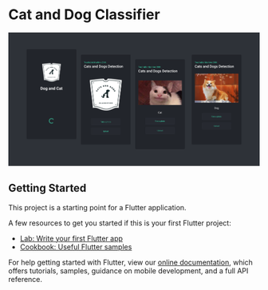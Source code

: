 # Cat and Dog Classifier

 <img src="https://raw.githubusercontent.com/blitzkz23/cat-dog-classifier-flutter/main/assets/thumbnails/cat_dog_thumbnails.png" alt="project"/> </a>

## Getting Started

This project is a starting point for a Flutter application.

A few resources to get you started if this is your first Flutter project:

- [Lab: Write your first Flutter app](https://flutter.dev/docs/get-started/codelab)
- [Cookbook: Useful Flutter samples](https://flutter.dev/docs/cookbook)

For help getting started with Flutter, view our
[online documentation](https://flutter.dev/docs), which offers tutorials,
samples, guidance on mobile development, and a full API reference.
